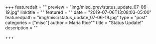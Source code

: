 +++
featuredalt = ""
preview = "img/misc_prev/status_update_07-06-19.jpg"
linktitle = ""
featured = ""
date = "2019-07-06T13:08:03-05:00"
featuredpath = "img/misc/status_update_07-06-19.jpg"
type = "post"
categories = ["misc"]
author = Maria Rice""
title = "Status Update!"
description = ""

+++

